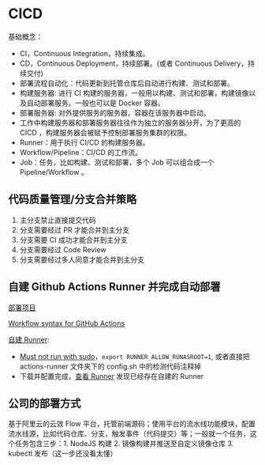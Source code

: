 # CICD

基础概念：

- CI，Continuous Integration，持续集成。
- CD，Continuous Deployment，持续部署。(或者 Continuous Delivery，持续交付)
- 部署流程自动化：代码更新到托管仓库后自动进行构建、测试和部署。
- 构建服务器: 进行 CI 构建的服务器，一般用以构建、测试和部署，构建镜像以及自动部署服务。一般也可以是 Docker 容器。
- 部署服务器: 对外提供服务的服务器，容器在该服务器中启动。
- 工作中构建服务器和部署服务器往往作为独立的服务器分开，为了更高的 CICD ，构建服务器会被赋予控制部署服务集群的权限。
- Runner：用于执行 CI/CD 的构建服务器。
- Workflow/Pipeline：CI/CD 的工作流。
- Job：任务，比如构建、测试和部署，多个 Job 可以组合成一个 Pipeline/Workflow 。

## 代码质量管理/分支合并策略

1. 主分支禁止直接提交代码
2. 分支需要经过 PR 才能合并到主分支
3. 分支需要 CI 成功才能合并到主分支
4. 分支需要经过 Code Review
5. 分支需要经过多人同意才能合并到主分支

## 自建 Github Actions Runner 并完成自动部署

[部署项目](https://github.com/tangzhenming/cra-ci-cd)

[Workflow syntax for GitHub Actions](https://docs.github.com/en/actions/using-workflows/workflow-syntax-for-github-actions)

[自建 Runner](https://github.com/tangzhenming/DevOps/settings/actions/runners/new?arch=x64&os=linux):

- [Must not run with sudo](https://stackoverflow.com/questions/66085793/must-not-run-with-sudo)，`export RUNNER_ALLOW_RUNASROOT=1`, 或者直接把 actions-runner 文件夹下的 config.sh 中的检测代码注释掉
- 下载并配置完成，[查看 Runner](https://github.com/tangzhenming/DevOps/settings/actions/runners) 发现已经存在自建的 Runner

## 公司的部署方式

基于阿里云的云效 Flow 平台，托管前端源码；使用平台的流水线功能模块，配置流水线源，比如代码仓库、分支，触发事件（代码提交）等；一般就一个任务，这个任务包含三步：1. NodeJS 构建 2. 镜像构建并推送至自定义镜像仓库 3. kubectl 发布（这一步还没看太懂）
